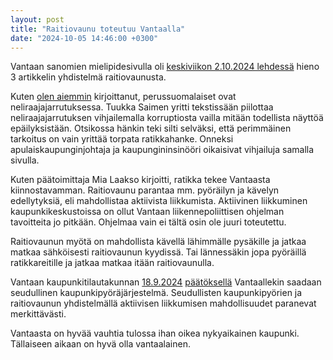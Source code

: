```yaml
---
layout: post
title: "Raitiovaunu toteutuu Vantaalla"
date: "2024-10-05 14:46:00 +0300"
---
```


Vantaan sanomien mielipidesivulla oli [keskiviikon 2.10.2024 lehdessä](https://nakoislehti.media.fi/vantaansanomat/e228f932-6563-495e-a6b0-7c588de1a15c/10) hieno 3 artikkelin yhdistelmä raitiovaunusta.

Kuten [olen aiemmin](../raitiovaunu-lisannyt-arvoa) kirjoittanut, perussuomalaiset ovat neliraajajarrutuksessa. Tuukka Saimen yritti tekstissään piilottaa neliraajajarrutuksen vihjailemalla korruptiosta vailla mitään todellista näyttöä epäilyksistään. Otsikossa hänkin teki silti selväksi, että perimmäinen tarkoitus on vain yrittää torpata ratikkahanke. Onneksi apulaiskaupunginjohtaja ja kaupungininsinööri oikaisivat vihjailuja samalla sivulla.

Kuten päätoimittaja Mia Laakso kirjoitti, ratikka tekee Vantaasta kiinnostavamman. Raitiovaunu parantaa mm. pyöräilyn ja kävelyn edellytyksiä, eli mahdollistaa aktiivista liikkumista. Aktiivinen liikkuminen kaupunkikeskustoissa on ollut Vantaan liikennepoliittisen ohjelman tavoitteita jo pitkään. Ohjelmaa vain ei tältä osin ole juuri toteutettu.

Raitiovaunun myötä on mahdollista kävellä lähimmälle pysäkille ja jatkaa matkaa sähköisesti raitiovaunun kyydissä. Tai lännessäkin jopa pyöräillä ratikkareitille ja jatkaa matkaa itään raitiovaunulla.

Vantaan kaupunkitilautakunnan [18.9.2024](https://paatokset.vantaa.fi/ktwebscr/pk_asil_tweb.htm?bid=158404) [päätöksellä](https://paatokset.vantaa.fi/ktwebscr/fileshow?doctype=3&docid=3008901) Vantaallekin saadaan seudullinen kaupunkipyöräjärjestelmä. Seudullisten kaupunkipyörien ja raitiovaunun yhdistelmällä aktiivisen liikkumisen mahdollisuudet paranevat merkittävästi.

Vantaasta on hyvää vauhtia tulossa ihan oikea nykyaikainen kaupunki. Tällaiseen aikaan on hyvä olla vantaalainen.